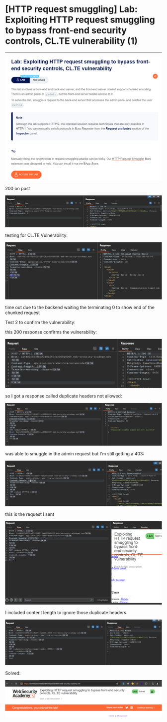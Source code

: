 # [HTTP request smuggling] Lab: Exploiting HTTP request smuggling to bypass front-end security controls, CL.TE vulnerability (1)

---

![Untitled](%5BHTTP%20request%20smuggling%5D%20Lab%20Exploiting%20HTTP%20reque%20ebb1ee2b7de74bfba2220a5f3ea46c18/Untitled.png)

200 on post 

![Untitled](%5BHTTP%20request%20smuggling%5D%20Lab%20Exploiting%20HTTP%20reque%20ebb1ee2b7de74bfba2220a5f3ea46c18/Untitled%201.png)

testing for CL.TE Vulnerability: 

![Untitled](%5BHTTP%20request%20smuggling%5D%20Lab%20Exploiting%20HTTP%20reque%20ebb1ee2b7de74bfba2220a5f3ea46c18/Untitled%202.png)

time out due to the backend waiting the terminating 0 to show end of the chunked request

Test 2 to confirm the vulnerability: 

this 200 response confirms the vulnerability: 

![Untitled](%5BHTTP%20request%20smuggling%5D%20Lab%20Exploiting%20HTTP%20reque%20ebb1ee2b7de74bfba2220a5f3ea46c18/Untitled%203.png)

so I got a response called duplicate headers not allowed: 

![Untitled](%5BHTTP%20request%20smuggling%5D%20Lab%20Exploiting%20HTTP%20reque%20ebb1ee2b7de74bfba2220a5f3ea46c18/Untitled%204.png)

was able to smuggle in the admin request but I'm still getting a 403: 

![Untitled](%5BHTTP%20request%20smuggling%5D%20Lab%20Exploiting%20HTTP%20reque%20ebb1ee2b7de74bfba2220a5f3ea46c18/Untitled%205.png)

this is the request I sent

![Untitled](%5BHTTP%20request%20smuggling%5D%20Lab%20Exploiting%20HTTP%20reque%20ebb1ee2b7de74bfba2220a5f3ea46c18/Untitled%206.png)

I included content length to ignore those duplicate headers 

![Untitled](%5BHTTP%20request%20smuggling%5D%20Lab%20Exploiting%20HTTP%20reque%20ebb1ee2b7de74bfba2220a5f3ea46c18/Untitled%207.png)

Solved: 

![Untitled](%5BHTTP%20request%20smuggling%5D%20Lab%20Exploiting%20HTTP%20reque%20ebb1ee2b7de74bfba2220a5f3ea46c18/Untitled%208.png)